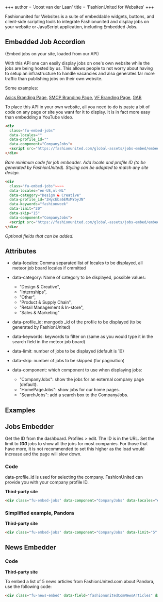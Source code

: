 +++
author = 'Joost van der Laan'
title = 'FashionUnited for Websites'
+++

Fashionunited for Websites is a suite of embeddable widgets, buttons, and
client-side scripting tools to integrate Fashionunited and display jobs on your
website or JavaScript application, including Embedded Jobs.

## Embedded Job Accordion

(Embed jobs on your site, loaded from our API)

With this API one can easily display jobs on one's own website while the jobs
are being hosted by us. This allows people to not worry about having to setup an
infrastructure to handle vacancies and also generates far more traffic than
publishing jobs on their own website.

Some examples:

[Asics Branding Page](https://fashionunited.uk/jobs/asics-jobs),
[SMCP Branding Page](https://fashionunited.de/jobs/smcp-jobs),
[VF Branding Page](https://fashionunited.de/jobs/vf-jobs),
[GAB](http://www.gab.eu/jobs/)

To place this API in your own website, all you need to do is paste a bit of code
on any page or site you want for it to display. It is in fact more easy than
embedding a YouTube video.

```html
<div
  class="fu-embed-jobs"
  data-locales=""
  data-profile_id=""
  data-component="CompanyJobs">
  <script src="https://fashionunited.com/global-assets/jobs-embed/embed.js" async=""></script>
</div>
```

_Bare minimum code for job embedder. Add locale and profile ID (to be generated
by FashionUnited). Styling can be adapted to match any site design._

```html
<div
  class="fu-embed-jobs"~~~~
  data-locales="en-US,nl-NL"
  data-category="Design & Creative"
  data-profile_id="2HycEba6EMxMYbyJN"
  data-keywords="fashionweek"
  data-limit="20"
  data-skip="15"
  data-component="CompanyJobs">
  <script src="https://fashionunited.com/global-assets/jobs-embed/embed.js" async=""></script>
</div>
```

_Optional fields that can be added._

## Attributes

- data-locales: Comma separated list of locales to be displayed, all meteor job
  board locales if ommitted

- data-category: Name of category to be displayed, possible values:

  - "Design & Creative",
  - "Internships",
  - "Other",
  - "Product & Supply Chain",
  - "Retail Management & In-store",
  - "Sales & Marketing"

- data-profile_id: mongodb \_id of the profile to be displayed (to be generated
  by FashionUnited)

- data-keywords: keywords to filter on (same as you would type it in the search
  field in the meteor job board)

- data-limit: number of jobs to be displayed (default is 10)

- data-skip: number of jobs to be skipped (for pagination)

- data-component: which component to use when displaying jobs:
  - "CompanyJobs": show the jobs for an external company page (default).
  - "HomePageJobs": show jobs for our home pages.
  - "SearchJobs": add a search box to the CompanyJobs.

## Examples

## Jobs Embedder

Get the ID from the dashboard. Profiles > edit. The ID is in the URL. Set the
limit to _**100**_ jobs to show all the jobs for most companies. For those that
have more, it is not recommended to set this higher as the load would increase
and the page will slow down.

### Code

data-profile_id is used for selecting the company. FashionUnited can provide you
with your company profile ID.

**Third-party site**

```html
<div class="fu-embed-jobs" data-component="CompanyJobs" data-locales="en-US,nl-NL" data-limit="5" data-profile_id="Y6Maua8gHEFRHuQTN"></div>
```

### Simplified example, Pandora

**Third-party site**

```html
<div class="fu-embed-jobs" data-component="CompanyJobs" data-limit="5" data-profile_id="KfcXaKxq4XXjbeefY"></div>
```

## News Embedder

### Code

**Third-party site**

To embed a list of 5 news articles from FashionUnited.com about Pandora, use the
following code:

```html
<div class="fu-news-embed" data-field="fashionunitedComNewsArticles" data-keywords="pandora,pandora-related," data-limit="5"></div>
```
